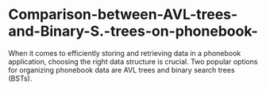 # Comparison-between-AVL-trees-and-Binary-S.-trees-on-phonebook-
When it comes to efficiently storing and retrieving data in a phonebook application, choosing the right data structure is crucial. Two popular options for organizing phonebook data are AVL trees and binary search trees (BSTs). 

